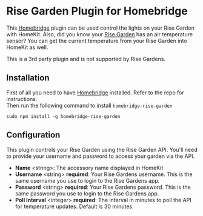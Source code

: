 # Rise Garden Plugin for Homebridge

This [Homebridge](https://github.com/homebridge/homebridge) plugin can be used control the lights on your Rise Garden with HomeKit. Also, did you know your [Rise Garden](https://risegardens.com) has an air temperature sensor? You can get the current temperature from your Rise Garden into HomeKit as well.

This is a 3rd party plugin and is not supported by Rise Gardens.
## Installation

First of all you need to have [Homebridge](https://github.com/homebridge/homebridge) installed. Refer to the repo for
instructions.  
Then run the following command to install `homebridge-rise-garden`

```
sudo npm install -g homebridge-rise-garden
```

## Configuration

This plugin controls your Rise Garden using the Rise Garden API. You'll need to provide your username and password to access your garden via the API.

* **Name** \<string\>: The accessory name displayed in HomeKit
* **Username** \<string\> **required**: Your Rise Gardens username. This is the same username you use to login to the Rise Gardens app.
* **Password** \<string\> **required**: Your Rise Gardens password. This is the same password you use to login to the Rise Gardens app.
* **Poll Interval** \<integer\> **required**: The interval in minutes to poll the API for temperature updates. Default is 30 minutes.